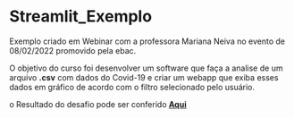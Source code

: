 # Streamlit_Exemplo
 Exemplo criado em Webinar com a professora Mariana Neiva no evento de 08/02/2022 promovido pela ebac.
 
O objetivo do curso foi desenvolver um software que faça a analise de um arquivo __.csv__ com dados do Covid-19 e criar um webapp que exiba esses dados em gráfico de acordo com o filtro selecionado pelo usuário.

o Resultado do desafio pode ser conferido **[Aqui](https://share.streamlit.io/paulosergiocf/streamlit_exemplo/main/exemplo_app.py)**
 

